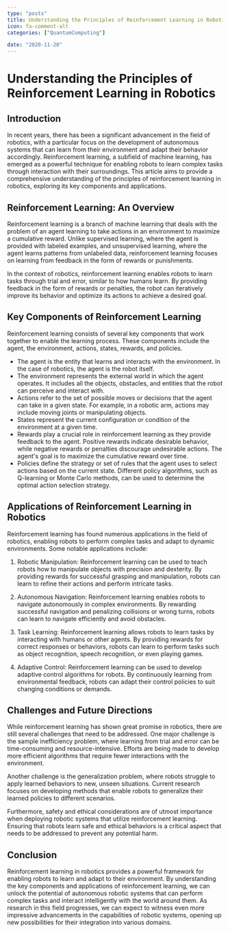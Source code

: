 ```yaml
---
type: "posts"
title: Understanding the Principles of Reinforcement Learning in Robotics
icon: fa-comment-alt
categories: ["QuantumComputing"]

date: "2020-11-20"
---
```




# Understanding the Principles of Reinforcement Learning in Robotics

## Introduction

In recent years, there has been a significant advancement in the field of robotics, with a particular focus on the development of autonomous systems that can learn from their environment and adapt their behavior accordingly. Reinforcement learning, a subfield of machine learning, has emerged as a powerful technique for enabling robots to learn complex tasks through interaction with their surroundings. This article aims to provide a comprehensive understanding of the principles of reinforcement learning in robotics, exploring its key components and applications.

## Reinforcement Learning: An Overview

Reinforcement learning is a branch of machine learning that deals with the problem of an agent learning to take actions in an environment to maximize a cumulative reward. Unlike supervised learning, where the agent is provided with labeled examples, and unsupervised learning, where the agent learns patterns from unlabeled data, reinforcement learning focuses on learning from feedback in the form of rewards or punishments.

In the context of robotics, reinforcement learning enables robots to learn tasks through trial and error, similar to how humans learn. By providing feedback in the form of rewards or penalties, the robot can iteratively improve its behavior and optimize its actions to achieve a desired goal.

## Key Components of Reinforcement Learning

Reinforcement learning consists of several key components that work together to enable the learning process. These components include the agent, the environment, actions, states, rewards, and policies.

- The agent is the entity that learns and interacts with the environment. In the case of robotics, the agent is the robot itself.
- The environment represents the external world in which the agent operates. It includes all the objects, obstacles, and entities that the robot can perceive and interact with.
- Actions refer to the set of possible moves or decisions that the agent can take in a given state. For example, in a robotic arm, actions may include moving joints or manipulating objects.
- States represent the current configuration or condition of the environment at a given time.
- Rewards play a crucial role in reinforcement learning as they provide feedback to the agent. Positive rewards indicate desirable behavior, while negative rewards or penalties discourage undesirable actions. The agent's goal is to maximize the cumulative reward over time.
- Policies define the strategy or set of rules that the agent uses to select actions based on the current state. Different policy algorithms, such as Q-learning or Monte Carlo methods, can be used to determine the optimal action selection strategy.

## Applications of Reinforcement Learning in Robotics

Reinforcement learning has found numerous applications in the field of robotics, enabling robots to perform complex tasks and adapt to dynamic environments. Some notable applications include:

1. Robotic Manipulation: Reinforcement learning can be used to teach robots how to manipulate objects with precision and dexterity. By providing rewards for successful grasping and manipulation, robots can learn to refine their actions and perform intricate tasks.

2. Autonomous Navigation: Reinforcement learning enables robots to navigate autonomously in complex environments. By rewarding successful navigation and penalizing collisions or wrong turns, robots can learn to navigate efficiently and avoid obstacles.

3. Task Learning: Reinforcement learning allows robots to learn tasks by interacting with humans or other agents. By providing rewards for correct responses or behaviors, robots can learn to perform tasks such as object recognition, speech recognition, or even playing games.

4. Adaptive Control: Reinforcement learning can be used to develop adaptive control algorithms for robots. By continuously learning from environmental feedback, robots can adapt their control policies to suit changing conditions or demands.

## Challenges and Future Directions

While reinforcement learning has shown great promise in robotics, there are still several challenges that need to be addressed. One major challenge is the sample inefficiency problem, where learning from trial and error can be time-consuming and resource-intensive. Efforts are being made to develop more efficient algorithms that require fewer interactions with the environment.

Another challenge is the generalization problem, where robots struggle to apply learned behaviors to new, unseen situations. Current research focuses on developing methods that enable robots to generalize their learned policies to different scenarios.

Furthermore, safety and ethical considerations are of utmost importance when deploying robotic systems that utilize reinforcement learning. Ensuring that robots learn safe and ethical behaviors is a critical aspect that needs to be addressed to prevent any potential harm.

## Conclusion

Reinforcement learning in robotics provides a powerful framework for enabling robots to learn and adapt to their environment. By understanding the key components and applications of reinforcement learning, we can unlock the potential of autonomous robotic systems that can perform complex tasks and interact intelligently with the world around them. As research in this field progresses, we can expect to witness even more impressive advancements in the capabilities of robotic systems, opening up new possibilities for their integration into various domains.